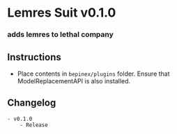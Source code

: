 # Lemres Suit v0.1.0
### adds lemres to lethal company

## Instructions
- Place contents in `bepinex/plugins` folder. Ensure that ModelReplacementAPI is also installed. 

## Changelog
	- v0.1.0
		- Release